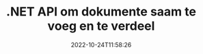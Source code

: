 ---
############################# Static ############################
layout: "product"
date: 2022-10-24T11:58:26
draft: false

product: "Merger"
product_tag: "merger"
platform: ".NET"
platform_tag: "net"

############################# Head ############################
head_title: "C# .NET Document Merging API | Kombineer en verdeel PDF Word Excel EPUB"
head_description: "C# .NET dokumentsamesmeltings-API om dokumentbladsye van PDF, Microsoft Word, Excel, aanbiedings, Visio en beeldformate te kombineer, verdeel, omruil of te verwyder."

############################# Header ############################
title: ".NET API om dokumente saam te voeg en te verdeel"
description: "API om dokumente, skyfies en diagramme in .NET-toepassings te kombineer, te verdeel, om te ruil, te knip of te verwyder."
button:
    enable: true

############################# SubMenu ############################
submenu:
    enable: true
    
    left:
        img_alt: "GroupDocs.Merger for .NET"
        image: "https://www.groupdocs.cloud/templates/groupdocs/images/product-logos/groupdocs-merger-net.png"
        product: "GroupDocs.Merger"
        platform: ".NET"

    middle:
        button:
            # button loop
            - link: "#overview"
              text: "Oorsig"

            # button loop
            - link: "#features"
              text: "Kenmerke"

            # button loop
            - link: "#support"
              text: "Ondersteuning"

            # button loop
            - link: "https://products.groupdocs.app/merger"
              text: "Regstreekse Demo"

            # button loop
            - link: "https://purchase.groupdocs.com/pricing/merger/net"
              text: "Pryse"

    right:
        link_download: "https://downloads.groupdocs.com/merger"
        link_learn: "https://docs.groupdocs.com/merger/net/"
        link_buy: "https://purchase.groupdocs.com"

############################# Overview ############################
overview:
    enable: true
    content: |
      GroupDocs.Merger for .NET, help jou om vinnig topklas besigheidstoepassings in C#, ASP.NET en ander .NET-tegnologie te ontwikkel. Slegs 'n paar reëls kode sal jou .NET-toepassings in staat stel om 'n enkele bladsy of 'n versameling dokumentbladsye, skyfies, beelde of diagramme te kombineer, verdeel, herrangskik, ruil, knip en verwyder. Voer hierdie bewerkings uit op veilige lêers deur wagwoordbeskerming van bekende en onbekende lêerformate in te stel of te verwyder.  

      Deur GroupDocs.Merger vir .NET te gebruik, kan jy samesmelting uitvoer; splitsing en ander verwante bewerkings op enkele dokumente sowel as 'n bondel dokumente. Stik lêers van alle gewilde formate, soos Microsoft Word, Excel, PowerPoint, Visio, OpenDocument, PDF, XPS, TXT, CSV, eBoek en beeldlêerformate programmeerbaar.
    tabs:
      enable: true
      
      ## TAB ONE ##
      tab_one:
        description: |
          Hier volg 'n oorsig van GroupDocs.Merger vir .NET:
      
        left:
          enable: true
          icon: "fab fa-html5"
          title: "Dokumentoperasies"
          content: |
            * Verander bladsyvolgorde
            * Verwyder of vee bladsye uit
            * Verdeel of breek dokument
            * Ruil of skommel enige twee bladsye
            * Knip enkele of veelvuldige bladsye
            * Sluit aan by verskeie dokumente
        
        right:
          enable: true
          icon: "fab fa-html5"
          title: "Sekuriteitsbedrywighede"
          content: |
            * Stel dokument sekuriteit op
            * Gaan dokumentsekuriteitstatus na
            * Stel dokument wagwoord
            * Dateer dokumentwagwoord op
            * Verwyder dokumentwagwoord
      
      ## TAB TWO ##
      tab_two:
        description: |
          GroupDocs.Merger for .NET ondersteun die samevoeging van die volgende [dokumentlêerformate](https://docs.groupdocs.com/merger/net/supported-document-formats/):

        left:
          enable: true
          table:
            # table loop
            - title: "Microsoft Office"
              content: |
                * **Woord:** DOC, DOCX, DOCM, DOT, DOTX, DOTM, RTF, TXT
                * **Excel:** XLS, XLSX, XLSM, XLSB, XLTM, XLT, XLTM, XLTX, XLAM, SXC, SpreadsheetML
                * **PowerPoint:** PPT, PPTX, PPS, PPSX, PPSM, POT, POTM, POTX, PPTM
                * **OneNote:** EEN

        right:
          enable: true
          table:
            # table loop
            - title: "OpenDocument en ander formate"
              content: |
                * **OpenDocument Formate**: ODT, OTT, ODP, OTP, ODS
                * **Vaste uitleg**: PDF, XPS
                * **Beeld**: BMP, PNG, TIFF
                * **Web**: HTML, MHT, MHTML
                * **Teks**: TXT, CSV, TSV
                * **LaTex**: TEX
                * **E-boek**: EPUB

      ## TAB THREE ##
      tab_three:
        description: |
          GroupDocs.Merger for .NET ondersteun die volgende bedryfstelsels, raamwerke en pakketbestuurders:
        
        left:
          enable: true
          table:
            # table loop
            - icon: "fab fa-windows"
              title: "Bedryfstelsels"
              content: |
                * Windows Desktop
                * Windows Server
                * Windows Azure
                * Linux

            # table loop
            - icon: "fas fa-code"
              title: "Ondersteunde raamwerke"
              content: |
                * .NET Framework 2.0 of hoër
                * Mono Framework 1.2 of hoër
                * .NET Standaard 2.0
                * .NET Core 2.0

        right:
          enable: true
          table:
            # table loop
            - icon: "fas fa-box"
              title: "Pakketbestuurder"
              content: |
                * NuGet

            # table loop
            - icon: "fas fa-tools"
              title: "Ontwikkelingsomgewings"
              content: |
                * Microsoft Visual Studio
                * Xamarin.Android
                * Xamarin.IOS
                * Xamarin.Mac
                * Mono-ontwikkel

############################# Features ############################
features:
    enable: true
    title: "GroupDocs.Merger vir .NET-kenmerke"

    feature:
      # feature loop
      - icon: "fas fa-copy"
        content: "Kombineer en voeg verskeie bladsye, skyfies en diagramme saam in 'n enkele dokument"
       
      # feature loop
      - icon: "fas fa-eye"
        content: "Verdeel en breek groot dokumente in verskeie kleiner lêers"

      # feature loop
      - icon: "fas fa-bolt"
        content: "Herrangskik, skuifel en herorganiseer bladsye, skyfies of diagramme"
      
      # feature loop
      - icon: "fas fa-file-powerpoint"
        content: "Ruil en ruil twee bladsye, skyfies of diagramme met mekaar binne 'n dokument"

      # feature loop
      - icon: "fas fa-code"
        content: "Sny dokument deur spesifieke bladsye, skyfies of diagramme te verwyder"

      # feature loop
      - icon: "fas fa-cloud"
        content: "Verwyder enkele of versameling bladsye, skyfies of diagramme"

      # feature loop
      - icon: "fas fa-remove-format"
        content: "Stik groot aantal dokumente in bondels saam"

      # feature loop
      - icon: "fas fa-comment-slash"
        content: "Kontroleer programmaties of 'n dokument met 'n wagwoord beveilig is"

      # feature loop
      - icon: "fas fa-location-arrow"
        content: "Stel, stel terug en verwyder wagwoord van bekende en onbekende dokumentformate"

      # feature loop
      - icon: "fas fa-border-all"
        content: "Haal lys van ondersteunde lêerformate – Verdeel en voeg teks (ERR) Loglêerformaat"

      # feature loop
      - icon: "fas fa-wrench"
        content: "Draai bladsye en verander bladsyoriëntasie van bekende en onbekende formate"

      # feature loop
      - icon: "fas fa-columns"
        content: "Kombineer verskeie lêers van verskillende formate na DOC, DOCX en XPS"

      # feature loop
      - icon: "fas fa-file-word"
        content: "Verdeel groot tekslêers volgens reëlnommers"

      # feature loop
      - icon: "fas fa-envelope"
        content: "Verkry beeldvoorstellings van dokumentbladsye en diagramfamilieformate"

      # feature loop
      - icon: "fas fa-print"
        content: "Sluit aan by beelde met agtergrondkleur vir leë swart beeldspasie"

      # feature loop
      - icon: "fas fa-file-archive"
        content: "Voeg verskillende tipes dokumente (DOC, XLS, PPT, ens.) saam in 'n enkele PDF-lêer"

      # feature loop
      - icon: "fas fa-lock"
        content: "Voer OLE-voorwerpe maklik in Microsoft Word, Excel, Presentation en OpenDocument-lêertipes in"

      # feature loop
      - icon: "fas fa-file-code"
        content: "Voeg ander dokumente by diagrambladsy via OLE-voorwerpe"

    more_feature:
      # more_feature_loop
      - title: "Verwyder gewenste bladsye uit dokumente"
        content: |
          GroupDocs.Merger for .NET API help jou om ongewenste bladsye uit jou dokument te verwyder.
      
      # more_feature_loop
      - title: "Pas transformasie toe op gelewerde uitset"
        content: "Jy kan verskeie transformasies aan die gelewerde uitvoerdokument uitvoer deur GroupDocs.Merger vir .NET API te gebruik. Hierdie transformasie-opsies gee jou beheer oor die manier waarop jy die gelewerde uitset vir vertoon aanbied. Die beskikbare transformasies is, bladsy rotasie opsie, bladsy herrangskik opsie en die toepassing van teks watermerk."

      # more_feature_loop
      - title: "Gaan wagwoord van onbekende dokumentformaat na"
        content: "GroupDocs.Merger for .NET API stel jou in staat om die wagwoord van 'n dokument waarvan die formaat nie bekend is nie, na te gaan."

############################# Support ############################
support:
    enable: true

############################# Solutions ############################
solutions:
    enable: true
    title: "GroupDocs.Merger bied dokumentsamesmeltings-API's vir ander gewilde ontwikkelingsomgewings"

    solution:
        # solution loop
        - img_alt: "GroupDocs.Merger vir Java"
          image: "https://www.groupdocs.cloud/templates/groupdocs/images/product-logos/groupdocs-merger-java.png"
          product: "GroupDocs.Merger"
          platform: "Java"
          link: "/merger/java/"

############################# Back to top ###############################
back_to_top:
  enable: true
---